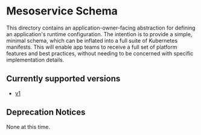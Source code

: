 # Mesoservice Schema

This directory contains an application-owner-facing abstraction for defining an application's runtime configuration.
The intention is to provide a simple, minimal schema, which can be inflated into a full suite of Kubernetes manifests.
This will enable app teams to receive a full set of platform features and best practices, without needing to be concerned with specific implementation details.

## Currently supported versions
- [v1](v1/)

## Deprecation Notices
None at this time.
